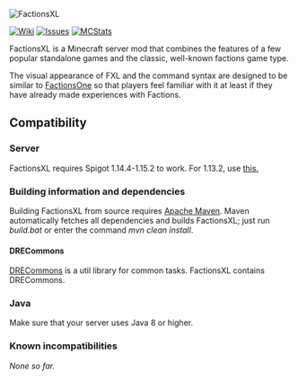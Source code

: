 ![FactionsXL](http://erethon.de/resources/logos/FactionsXL.png)

[![Wiki](http://erethon.de/resources/buttons/Wiki.png)](../../wiki/)
[![Issues](http://erethon.de/resources/buttons/Issues.png)](../../issues/)
[![MCStats](http://erethon.de/resources/buttons/MCStats.png)](http://mcstats.org/plugin/FactionsXL/)

FactionsXL is a Minecraft server mod that combines the features of a few popular standalone games and the classic, well-known factions game type.

The visual appearance of FXL and the command syntax are designed to be similar to [FactionsOne](https://github.com/DRE2N/FactionsOne) so that players feel familiar with it at least if they have already made experiences with Factions.

## Compatibility
### Server
FactionsXL requires Spigot 1.14.4-1.15.2 to work. For 1.13.2, use [this.](https://github.com/DRE2N/FactionsXL)

### Building information and dependencies
Building FactionsXL from source requires [Apache Maven](https://maven.apache.org/).
Maven automatically fetches all dependencies and builds FactionsXL; just run _build.bat_ or enter the command _mvn clean install_.

#### DRECommons
[DRECommons](https://github.com/DRE2N/DRECommons) is a util library for common tasks. FactionsXL contains DRECommons.

### Java
Make sure that your server uses Java 8 or higher.

### Known incompatibilities
_None so far._
